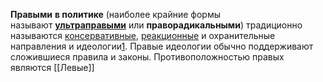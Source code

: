 **Правыми** **в политике** (наиболее крайние формы называют **[ультраправыми](https://ru.wikipedia.org/wiki/%D0%A3%D0%BB%D1%8C%D1%82%D1%80%D0%B0%D0%BF%D1%80%D0%B0%D0%B2%D1%8B%D0%B5 "Ультраправые")** или **праворадикальными**) традиционно называются [консервативные](https://ru.wikipedia.org/wiki/%D0%9A%D0%BE%D0%BD%D1%81%D0%B5%D1%80%D0%B2%D0%B0%D1%82%D0%B8%D0%B7%D0%BC "Консерватизм"), [реакционные](https://ru.wikipedia.org/wiki/%D0%9F%D0%BE%D0%BB%D0%B8%D1%82%D0%B8%D1%87%D0%B5%D1%81%D0%BA%D0%B0%D1%8F_%D1%80%D0%B5%D0%B0%D0%BA%D1%86%D0%B8%D1%8F "Политическая реакция") и охранительные направления и идеологии[1](https://ru.wikipedia.org/wiki/%D0%9F%D1%80%D0%B0%D0%B2%D1%8B%D0%B5#cite_note-PhilosophyEnc-1). Правые идеологии обычно поддерживают сложившиеся правила и законы. Противоположностью правых являются [[Левые]]
